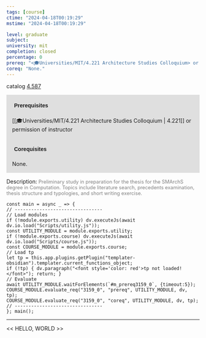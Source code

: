 ```yaml
---
tags: [course]
ctime: "2024-04-18T00:19:29"
mstime: "2024-04-18T00:19:29"

level: graduate
subject: 
university: mit
completion: closed
percentage: 0
prereq: "<🎓Universities/MIT/4.221 Architecture Studies Colloquium> or permission of instructor"
coreq: "None."
---
```


catalog [4.587](http://student.mit.edu/catalog/m4e.html#4.587)

<span style="display: block; padding: 15px; background-color: rgb(100, 100, 100, 0.2);"><font id="m_prereq3159_0" style="display: block; font-family: Arial, sans-serif; font-weight: bold; padding: 5px">Prerequisites</font><br><span id="prereq3159_0">[[🎓Universities/MIT/4.221 Architecture Studies Colloquium | 4.221]] or permission of instructor</span></span>
<span style="display: block; padding: 15px; background-color: rgb(100, 100, 100, 0.2);"><font id="m_coreq3159_0" style="display: block; font-family: Arial, sans-serif; font-weight: bold; padding: 5px">Corequisites</font><br><span id="coreq3159_0">None.</span></span>

<font style="">Description:</font>
<font style="color: grey; font-size: 0.8rem;">Preliminary study in preparation for the thesis for the SMArchS degree in Computation. Topics include literature search, precedents examination, thesis structure and typologies, and short writing exercise.</font>

```dataviewjs
const main = async _ => {
// --------------------------------
// Load modules
if (!module.exports.utility) dv.executeJs(await dv.io.load("Scripts/utility.js"));
const UTILITY_MODULE = module.exports.utility;
if (!module.exports.course) dv.executeJs(await dv.io.load("Scripts/course.js"));
const COURSE_MODULE = module.exports.course;
// Load tp
let tp = this.app.plugins.getPlugin("templater-obsidian").templater.current_functions_object;
if (!tp) { dv.paragraph("<font style='color: red'>tp not loaded!</font>"); return; }
// Evaluate
await UTILITY_MODULE.waitForElements(`#m_prereq3159_0`, {timeout:5});
COURSE_MODULE.evaluate_req("3159_0", "prereq", UTILITY_MODULE, dv, tp);
COURSE_MODULE.evaluate_req("3159_0", "coreq", UTILITY_MODULE, dv, tp);
// --------------------------------
}; main();
```

---

<< HELLO, WORLD >>
